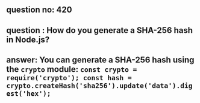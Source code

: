 
      
## question no: 420

## question : How do you generate a SHA-256 hash in Node.js?

## answer: You can generate a SHA-256 hash using the `crypto` module: `const crypto = require('crypto'); const hash = crypto.createHash('sha256').update('data').digest('hex');`
      